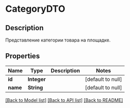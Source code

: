 # CategoryDTO

## Description
Представление категории товара на площадке.

## Properties

| Name | Type | Description | Notes |
|------------ | ------------- | ------------- | -------------|
| **id** | **Integer** |  | [default to null] |
| **name** | **String** |  | [default to null] |

[[Back to Model list]](../README.md#documentation-for-models) [[Back to API list]](../README.md#documentation-for-api-endpoints) [[Back to README]](../README.md)

